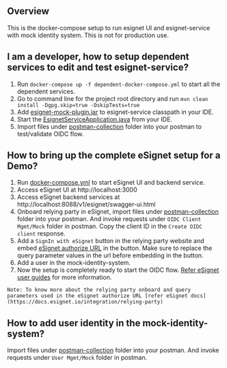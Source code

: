 ## Overview

This is the docker-compose setup to run esignet UI and esignet-service with mock identity system. This is not for production use.

## I am a developer, how to setup dependent services to edit and test esignet-service?

1. Run `docker-compose up -f dependent-docker-compose.yml` to start all the dependent services.
2. Go to command line for the project root directory and run `mvn clean install -Dgpg.skip=true -DskipTests=true`
3. Add [esignet-mock-plugin.jar](../esignet-service/target/esignet-plugins/esignet-mock-plugin.jar) to esignet-service classpath in your IDE.
4. Start the [EsignetServiceApplication.java](../esignet-service/src/main/java/io/mosip/esignet/EsignetServiceApplication.java) from your IDE.
5. Import files under [postman-collection](../postman-collection) folder into your postman to test/validate OIDC flow.

## How to bring up the complete eSignet setup for a Demo?

1. Run [docker-compose.yml](docker-compose.yml) to start eSignet UI and backend service.
2. Access eSignet UI at http://localhost:3000
3. Access eSignet backend services at http://localhost:8088/v1/esignet/swagger-ui.html
4. Onboard relying party in eSignet, import files under [postman-collection](../postman-collection) folder into your postman. And invoke requests under `OIDC Client Mgmt/Mock` folder in postman. Copy the client ID in the `Create OIDC client` response.
5. Add a `SignIn with eSignet` button in the relying party website and embed [eSignet authorize URL](http://localhost:3000/authorize?nonce=ere973eieljznge2311&state=eree2311&client_id=client_id&redirect_uri=redirect_uri&scope=openid&response_type=code&acr_values=mosip:idp:acr:generated-code&claims_locales=en&ui_locales=en-IN) in the button. Make sure to replace the query parameter values in the url before embedding in the button.
6. Add a user in the mock-identity-system.
7. Now the setup is completely ready to start the OIDC flow. [Refer eSignet user guides](https://docs.esignet.io/end-user-guide) for more information.


`Note: To know more about the relying party onboard and query parameters used in the eSignet authorize URL [refer eSignet docs](https://docs.esignet.io/integration/relying-party)`

## How to add user identity in the mock-identity-system?

Import files under [postman-collection](../postman-collection) folder into your postman. And invoke requests under `User Mgmt/Mock` folder in postman.






